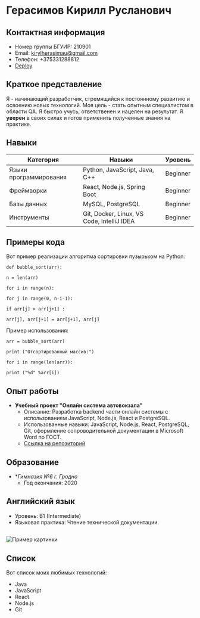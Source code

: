 # Герасимов Кирилл Русланович

## Контактная информация

*   Номер группы БГУИР: 210901
*   Email: kirylherasimau@gmail.com
*   Телефон: +375331288812
*   [Deploy](https://kirylkaaa.github.io/evt_6sem/)

## Краткое представление

Я - начинающий разработчик, стремящийся к постоянному развитию и освоению новых технологий. Моя цель - стать опытным специалистом в области QA. Я быстро учусь, ответственен и нацелен на результат.  Я **уверен** в своих силах и готов применить полученные знания на практике.

## Навыки

| Категория         | Навыки                                                                 | Уровень |
| ----------------- | --------------------------------------------------------------------- | ------- |
| Языки программирования | Python, JavaScript, Java, C++                                            | Beginner |
| Фреймворки       | React, Node.js, Spring Boot                                           | Beginner |
| Базы данных        | MySQL, PostgreSQL                                             | Beginner |
| Инструменты        | Git, Docker, Linux, VS Code, IntelliJ IDEA                             | Beginner |

## Примеры кода

Вот пример реализации алгоритма сортировки пузырьком на Python:
```
def bubble_sort(arr):

n = len(arr)

for i in range(n):

for j in range(0, n-i-1):

if arr[j] > arr[j+1] :

arr[j], arr[j+1] = arr[j+1], arr[j]
```
Пример использования:
```
arr = bubble_sort(arr)

print ("Отсортированный массив:")

for i in range(len(arr)):

print ("%d" %arr[i])
```


## Опыт работы

*   **Учебный проект "Онлайн система автовокзала"**
    *   Описание: Разработка backend части онлайн системы с использованием JavaScript, Node.js, React и PostgreSQL.
    *   Использованные навыки: JavaScript, Node.js, React, PostgreSQL, Git, оформление сопроводительной документации в Microsoft Word по ГОСТ.
    *   [Ссылка на репозиторий](https://github.com/KvasLover/BSUIR-Course-work-5-sem)

## Образование

*   **Гимназия №6 г. Гродно*
    *   Год окончания: 2020

## Английский язык

*   Уровень: B1 (Intermediate)
*   Языковая практика: Чтение технической документации.

##

![Пример картинки](https://avatars.githubusercontent.com/u/1?v=4)

## Список

Вот список моих любимых технологий:

*   Java
*   JavaScript
*   React
*   Node.js
*   Git
